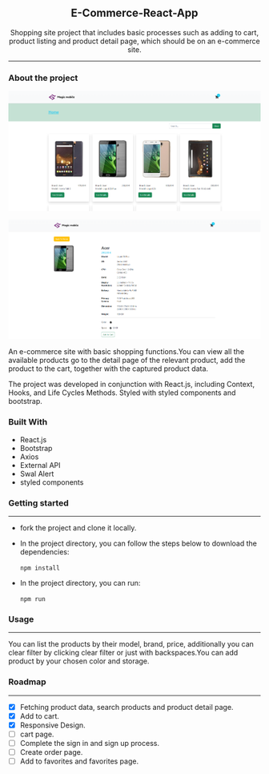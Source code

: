 ### <h2 style="text-align:center">E-Commerce-React-App</h2>

<p style="text-align:center">Shopping site project that includes basic processes such as adding to cart, product listing and product detail page, which should be on an e-commerce site.</p>
  
- - -

### About the project

![Home](src/assets/img/Magic_1.png)

![Single product](src/assets/img/Magic_2.png)

An e-commerce site with basic shopping functions.You can view all the available products go to the detail page of the relevant product, add the product to the cart, together with the captured product data.

The project was developed in conjunction with React.js, including Context, Hooks, and Life Cycles Methods. Styled with styled components and bootstrap.

### Built With

- React.js
- Bootstrap
- Axios
- External API
- Swal Alert
- styled components

### Getting started

---

- fork the project and clone it locally.
- In the project directory, you can follow the steps below to download the dependencies:

  `npm install `

- In the project directory, you can run:

  `npm run`

### Usage

---

You can list the products by their model, brand, price, additionally you can clear filter by clicking clear filter or just with backspaces.You can add product by your chosen color and storage.

### Roadmap

---

- [x] Fetching product data, search products and product detail page.
- [x] Add to cart.
- [x] Responsive Design.
- [ ] cart page.
- [ ] Complete the sign in and sign up process.
- [ ] Create order page.
- [ ] Add to favorites and favorites page.
